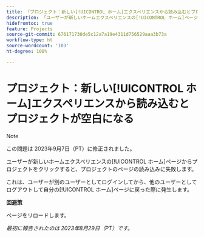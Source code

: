 ```yaml
---
title: 「プロジェクト：新しい[!UICONTROL ホーム]エクスペリエンスから読み込むとプロジェクトが空白になる」
description: 「ユーザーが新しいホームエクスペリエンスの[!UICONTROL ホーム]ページからプロジェクトをクリックすると、プロジェクトのページの読み込みに失敗します。」
hidefromtoc: true
feature: Projects
source-git-commit: 676171730de5c12a7a19e4311d756529aaa3b73a
workflow-type: ht
source-wordcount: '103'
ht-degree: 100%

---
```



# プロジェクト：新しい[!UICONTROL ホーム]エクスペリエンスから読み込むとプロジェクトが空白になる

>[!NOTE]
>
>この問題は 2023年9月7日（PT）に修正されました。

ユーザーが新しいホームエクスペリエンスの[!UICONTROL ホーム]ページからプロジェクトをクリックすると、プロジェクトのページの読み込みに失敗します。

これは、ユーザーが別のユーザーとしてログインしてから、他のユーザーとしてログアウトして自分の[!UICONTROL ホーム]ページに戻った際に発生します。

**回避策**

ページをリロードします。

_最初に報告されたのは 2023年8月29日（PT）です。_

